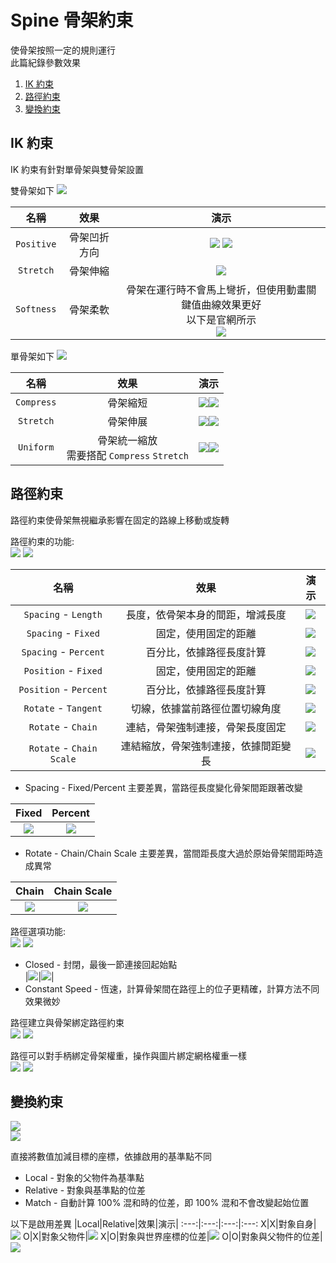 # Spine 骨架約束

使骨架按照一定的規則運行
<br>
此篇紀錄參數效果

1. [IK 約束](#ik-約束)
2. [路徑約束](#路徑約束)
3. [變換約束](#變換約束)

## IK 約束

IK 約束有針對單骨架與雙骨架設置

雙骨架如下
![](img/2023-03-18%2015_58_29.png)

|名稱 |效果|演示|
|:---:|:---:|:---:|
|`Positive` |骨架凹折方向|![](moive/2023-03-18%2015_49_32.webp) ![](moive/2023-03-18%2015_49_52.webp)|
|`Stretch` |骨架伸縮|![](moive/2023-03-18%2015_49_42.webp)|
|`Softness`|骨架柔軟|骨架在運行時不會馬上彎折，但使用動畫關鍵值曲線效果更好<br>以下是官網所示<br>![](moive/2023-03-18%2016_25_21.gif)|

單骨架如下
![](img/2023-03-18%2015_58_47.png)

|名稱 |效果|演示|
|:---:|:---:|:---:|
|`Compress`|骨架縮短|![](moive/2023-03-18%2015_59_02.webp)![](moive/2023-03-18%2015_59_12.webp)
|`Stretch`|骨架伸展|![](moive/2023-03-18%2015_59_02.webp)![](moive/2023-03-18%2015_59_22.webp)
|`Uniform`|骨架統一縮放<br>需要搭配 `Compress` `Stretch`|![](moive/2023-03-18%2015_59_32.webp)![](moive/2023-03-18%2015_59_42.webp)


## 路徑約束

路徑約束使骨架無視繼承影響在固定的路線上移動或旋轉

路徑約束的功能:
<br>
![](img/2023-03-24%2014_16_22.png)
![](img/2023-03-24%2014_16_39.png)

|名稱 |效果|演示|
|:---:|:---:|:---:|
|`Spacing` - `Length`|長度，依骨架本身的間距，增減長度|![](moive/2023-03-24%2014_29_33.webp)|
|`Spacing` - `Fixed`|固定，使用固定的距離|![](moive/2023-03-24%2014_29_43.webp)|
|`Spacing` - `Percent`|百分比，依據路徑長度計算|![](moive/2023-03-24%2014_29_43.webp)|
|`Position` - `Fixed`|固定，使用固定的距離|![](moive/2023-03-24%2014_29_53.webp)|
|`Position` - `Percent`|百分比，依據路徑長度計算|![](moive/2023-03-24%2014_29_53.webp)|
|`Rotate` - `Tangent`|切線，依據當前路徑位置切線角度|![](img/2023-03-24%2014_39_41.png)|
|`Rotate` - `Chain`|連結，骨架強制連接，骨架長度固定|![](img/2023-03-24%2014_39_02.png)|
|`Rotate` - `Chain Scale`|連結縮放，骨架強制連接，依據間距變長|![](img/2023-03-24%2014_39_02.png)|

+ Spacing - Fixed/Percent 主要差異，當路徑長度變化骨架間距跟著改變

|Fixed|Percent|
|:---:|:---:|
|![](moive/2023-03-24%2014_29_83.webp)|![](moive/2023-03-24%2014_29_93.webp)|


+ Rotate - Chain/Chain Scale 主要差異，當間距長度大過於原始骨架間距時造成異常

|Chain|Chain Scale|
|:---:|:---:|
|![](img/2023-03-24%2014_40_27.png)|![](img/2023-03-24%2014_40_18.png)|

路徑選項功能:
<br>
![](img/2023-03-24%2014_15_06.png)
![](img/2023-03-24%2014_15_12.png)

+ Closed - 封閉，最後一節連接回起始點
  <br>|![](img/2023-03-24%2014_21_32.png)|![](img/2023-03-24%2014_21_37.png)|
+ Constant Speed - 恆速，計算骨架間在路徑上的位子更精確，計算方法不同效果微妙


路徑建立與骨架綁定路徑約束
<br>![](moive/2023-03-24%2014_29_13.webp)
![](moive/2023-03-24%2014_29_23.webp)

路徑可以對手柄綁定骨架權重，操作與圖片綁定網格權重一樣
<br>![](img/2023-03-24%2014_43_27.png)
![](moive/2023-03-24%2014_29_73.webp)

## 變換約束

![](img/2023-03-29%2015_38_07.png)
<br>![](img/2023-03-29%2015_38_16.png)

直接將數值加減目標的座標，依據啟用的基準點不同

+ Local - 對象的父物件為基準點
+ Relative - 對象與基準點的位差
+ Match - 自動計算 100% 混和時的位差，即 100% 混和不會改變起始位置

以下是啟用差異
|Local|Relative|效果|演示|
:---:|:---:|:---:|:---:
X|X|對象自身|![](moive/2023-03-29%2015_54_23.webp)
O|X|對象父物件|![](moive/2023-03-29%2015_54_33.webp)
X|O|對象與世界座標的位差|![](moive/2023-03-29%2015_54_43.webp)
O|O|對象與父物件的位差|![](moive/2023-03-29%2015_54_53.webp)